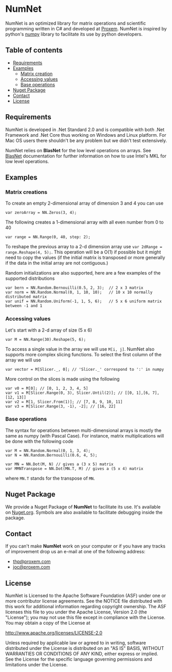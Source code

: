 # NumNet
NumNet is an optimized library for matrix operations and scientific programming written in C\# and developed at [Proxem](https://proxem.com).
NumNet is inspired by python's [numpy](http://www.numpy.org/) library to facilitate its use by python developers.

## Table of contents

* [Requirements](#requirements)
* [Examples](#examples)
   * [Matrix creation](#vector-creation)
   * [Accessing values](accessing-values) 
   * [Base operations](#base-operations)   
* [Nuget Package](#nuget-package)
* [Contact](#contact) 
* [License](#license)

## Requirements

NumNet is developed in .Net Standard 2.0 and is compatible with both .Net Framework and .Net Core thus working on Windows and Linux platform.
For Mac OS users there shouldn't be any problem but we didn't test extensively. 

NumNet relies on **BlasNet** for the low level operations on arrays.
See [BlasNet](https://github.com/Proxem/BlasNet) documentation for further information on how to use Intel's MKL for low level operations.

## Examples

### Matrix creations

To create an empty 2-dimensional array of dimension 3 and 4 you can use 

```
var zeroArray = NN.Zeros(3, 4);
```

The following creates a 1-dimensional array with all even number from 0 to 40

```
var range = NN.Range(0, 40, step: 2);
```

To reshape the previous array to a 2-d dimension array use `var 2dRange = range.Reshape(4, 5);`.
This operation will be a O(1) if possible but it might need to copy the values 
(if the initial matrix is transposed or more generally if the data in the initial array are not contiguous.)

Random initializations are also supported, here are a few examples of the supported distributions

```
var bern = NN.Random.Bernouilli(0.5, 2, 3);  // 2 x 3 matrix
var norm = NN.Random.Normal(0, 1, 10, 10);   // 10 x 10 normally distributed matrix
var unif = NN.Random.Uniform(-1, 1, 5, 6);   // 5 x 6 uniform matrix between -1 and 1
```

### Accessing values

Let's start with a 2-d array of size (5 x 6)
```
var M = NN.Range(30).Reshape(5, 6);
```

To access a single value in the array we will use `M[i, j]`. 
NumNet also supports more complex slicing functions.
To select the first column of the array we will use

```
var vector = M[Slicer._, 0]; // 'Slicer._' correspond to ':' in numpy
```

More control on the slices is made using the following

```
var v0 = M[0]; // [0, 1, 2, 3, 4, 5]
var v1 = M[Slicer.Range(0, 3), Slicer.Until(2)]; // [[0, 1],[6, 7],[12, 13]]
var v2 = M[1, Slicer.From(1)]; // [7, 8, 9, 10, 11]
var v3 = M[Slicer.Range(3, -1), -2]; // [16, 22]
```

### Base operations

The syntax for operations between multi-dimensional arrays is mostly the same as numpy (with Pascal Case).
For instance, matrix multiplications will be done with the following code

```
var M = NN.Random.Normal(0, 1, 3, 4);
var N = NN.Random.Bernouilli(0.6, 4, 5);

var MN = NN.Dot(M, N) // gives a (3 x 5) matrix
var MMNTranspose = NN.Dot(MN.T, M) // gives a (5 x 4) matrix
```

where `MN.T` stands for the transpose of `MN`.

## Nuget Package

We provide a Nuget Package of **NumNet** to facilitate its use. It's available on [Nuget.org](https://www.nuget.org/packages/Proxem.NumNet/). 
Symbols are also available to facilitate debugging inside the package.

## Contact

If you can't make **NumNet** work on your computer or if you have any tracks of improvement drop us an e-mail at one of the following address:
- thp@proxem.com
- joc@proxem.com

## License

NumNet is Licensed to the Apache Software Foundation (ASF) under one or more contributor license agreements.
See the NOTICE file distributed with this work for additional information regarding copyright ownership.
The ASF licenses this file to you under the Apache License, Version 2.0 (the "License"); you may not use this file except in compliance with the License.
You may obtain a copy of the License at

http://www.apache.org/licenses/LICENSE-2.0

Unless required by applicable law or agreed to in writing, software distributed under the License is distributed on an "AS IS" BASIS, WITHOUT WARRANTIES OR CONDITIONS OF ANY KIND, either express or implied.
See the License for the specific language governing permissions and limitations under the License.
